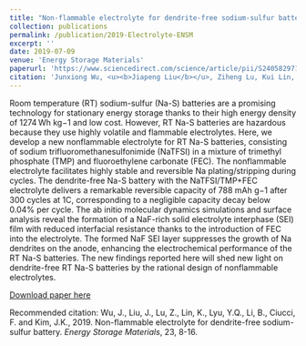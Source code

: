 ```yaml
---
title: "Non-flammable electrolyte for dendrite-free sodium-sulfur battery"
collection: publications
permalink: /publication/2019-Electrolyte-ENSM
excerpt: ''
date: 2019-07-09
venue: 'Energy Storage Materials'
paperurl: 'https://www.sciencedirect.com/science/article/pii/S2405829719302454'
citation: 'Junxiong Wu, <u><b>Jiapeng Liu</b></u>, Ziheng Lu, Kui Lin, Yu-Qi Lyu, Baohua Li, Francesco Ciucci*, and Jang-Kyo Kim*. (2019). &quot;Non-flammable electrolyte for dendrite-free sodium-sulfur battery.&quot; <i><b>Energy Storage Materials</b></i>, 23, 8-16.'
---
```

Room temperature (RT) sodium-sulfur (Na-S) batteries are a promising technology for stationary energy storage thanks to their high energy density of 1274 Wh kg−1 and low cost. However, RT Na-S batteries are hazardous because they use highly volatile and flammable electrolytes. Here, we develop a new nonflammable electrolyte for RT Na-S batteries, consisting of sodium trifluoromethanesulfonimide (NaTFSI) in a mixture of trimethyl phosphate (TMP) and fluoroethylene carbonate (FEC). The nonflammable electrolyte facilitates highly stable and reversible Na plating/stripping during cycles. The dendrite-free Na-S battery with the NaTFSI/TMP+FEC electrolyte delivers a remarkable reversible capacity of 788 ​mAh g−1 after 300 cycles at 1C, corresponding to a negligible capacity decay below 0.04% per cycle. The ab initio molecular dynamics simulations and surface analysis reveal the formation of a NaF-rich solid electrolyte interphase (SEI) film with reduced interfacial resistance thanks to the introduction of FEC into the electrolyte. The formed NaF SEI layer suppresses the growth of Na dendrites on the anode, enhancing the electrochemical performance of the RT Na-S batteries. The new findings reported here will shed new light on dendrite-free RT Na-S batteries by the rational design of nonflammable electrolytes.

[Download paper here](http://jiapeng-liu.github.io/files/JX-Wu_2019_Electrolyte_ENSM.pdf)

Recommended citation: Wu, J., Liu, J., Lu, Z., Lin, K., Lyu, Y.Q., Li, B., Ciucci, F. and Kim, J.K., 2019. Non-flammable electrolyte for dendrite-free sodium-sulfur battery. <i>Energy Storage Materials</i>, 23, 8-16.
